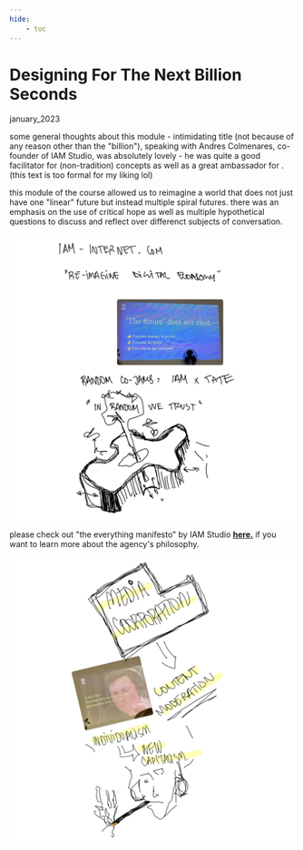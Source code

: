 ```yaml
---
hide:
    - toc
---
```


# Designing For The Next Billion Seconds
january_2023

some general thoughts about this module - intimidating title (not because of any reason other than the "billion"), speaking with Andres Colmenares, co-founder of IAM Studio, was absolutely lovely - he was quite a good facilitator for (non-tradition) concepts as well as a great ambassador for . (this text is too formal for my liking lol) 

this module of the course allowed us to reimagine a world that does not just have one "linear" future but instead multiple spiral futures. there was an emphasis on the use of critical hope as well as multiple hypothetical questions to discuss and reflect over differenct subjects of conversation. 

![](../images/08_dftnbs/Page1.jpg)

please check out "the everything manifesto" by IAM Studio **[here.](https://medium.com/iam-journal/the-everything-manifesto-a-thought-experiment-for-the-next-billion-seconds-bcd9b9c938dc)** if you want to learn more about the agency's philosophy.

![](../images/08_dftnbs/Page4.jpg)


